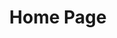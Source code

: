 ---
# Which layout to use
layout: home
# The page title
title: Home Page

section1-heading: GenCC Members
section1: |
  The GenCC organizations maintain resources that provide information pertaining to the validity of gene-disease relationships or curate this information as clinical testing laboratories.

section2-heading: Our Results
section2: |
  <h3>Access GenCC Member Results (Coming Soon!)</h3>
  Work is underway to publicly display gene-disease validity curation results from GenCC member groups.

section3-heading: GenCC Projects

section4-heading: News & Updates

## Below the --- you write the page text. Remember, this is Markdown -> https://www.markdownguide.org/cheat-sheet
## Note: the capture areas allow content to be moved to the correct areas in the layout.
---